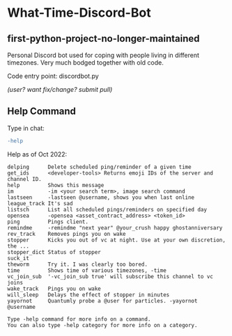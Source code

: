# What-Time-Discord-Bot
## first-python-project-no-longer-maintained
Personal Discord bot used for coping with people living in different timezones.
Very much bodged together with old code.

Code entry point: discordbot.py 

*(user? want fix/change? submit pull)*

## Help Command
Type in chat:
```diff
-help
```

Help as of Oct 2022:
````
delping      Delete scheduled ping/reminder of a given time
get_ids      <developer-tools> Returns emoji IDs of the server and channel ID.
help         Shows this message
im           -im <your search term>, image search command
lastseen     -lastseen @username, shows you when last online
league_track It's sad
listsch      List all scheduled pings/reminders on specified day
opensea      -opensea <asset_contract_address> <token_id>
ping         Pings client.
remindme     -remindme "next year" @your_crush happy ghostanniversary
rev_track    Removes pings you on wake
stopper      Kicks you out of vc at night. Use at your own discretion, the ...
stopper_dict Status of stopper
suck_it      
theworm      Try it. I was clearly too bored.
time         Shows time of various timezones, -time
vc_join_sub  '-vc_join_sub true' will subscribe this channel to vc joins
wake_track   Pings you on wake
will_sleep   Delays the effect of stopper in minutes
yayornot     Quantumly probe a @user for particles. -yayornot @username

Type -help command for more info on a command.
You can also type -help category for more info on a category.
````
